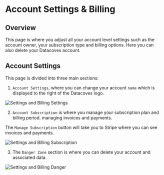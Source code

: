 # Account Settings & Billing

## Overview

This page is where you adjust all your account level settings such as the account owner, your subscription type and billing options. Here you can also delete your Datacoves account.

## Account Settings

This page is divided into three main sections:

1. `Account Settings`, where you can change your account `name` which is displayed to the right of the Datacoves logo.

  ![Settings and Billing Settings](./assets/settingsbilling_landing_settings.png)

2. `Account Subscription` is where you manage your subscription plan and billing period. managing invoices and payments.

  The `Manage Subscription` button will take you to Stripe where you can see invoices and payments.

  ![Settings and Billing Subscription](./assets/settingsbilling_landing_subscription.png)

3. The `Danger Zone` section is where you can delete your account and associated data.

  ![Settings and Billing Danger](./assets/settingsbilling_landing_danger.png)
